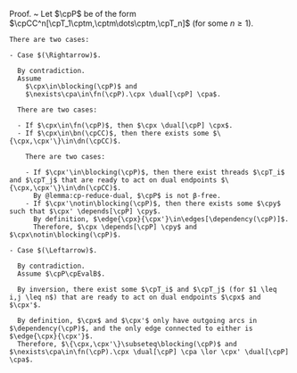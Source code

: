 Proof.
  ~ Let $\cpP$ be of the form $\cpCC^n[\cpT_1\cptm,\cptm\dots\cptm,\cpT_n]$ (for some $n \geq 1$).

    There are two cases:

    - Case $(\Rightarrow)$.

      By contradiction.
      Assume
        $\cpx\in\blocking(\cpP)$ and
        $\nexists\cpa\in\fn(\cpP).\cpx \dual[\cpP] \cpa$.

      There are two cases:

      - If $\cpx\in\fn(\cpP)$, then $\cpx \dual[\cpP] \cpx$.
      - If $\cpx\in\bn(\cpCC)$, then there exists some $\{\cpx,\cpx'\}\in\dn(\cpCC)$.

        There are two cases:

        - If $\cpx'\in\blocking(\cpP)$, then there exist threads $\cpT_i$ and $\cpT_j$ that are ready to act on dual endpoints $\{\cpx,\cpx'\}\in\dn(\cpCC)$.
          By @lemma:cp-reduce-dual, $\cpP$ is not β-free.
        - If $\cpx'\notin\blocking(\cpP)$, then there exists some $\cpy$ such that $\cpx' \depends[\cpP] \cpy$.
          By definition, $\edge{\cpx}{\cpx'}\in\edges[\dependency(\cpP)]$.
          Therefore, $\cpx \depends[\cpP] \cpy$ and $\cpx\notin\blocking(\cpP)$.

    - Case $(\Leftarrow)$.

      By contradiction.
      Assume $\cpP\cpEvalB$.

      By inversion, there exist some $\cpT_i$ and $\cpT_j$ (for $1 \leq i,j \leq n$) that are ready to act on dual endpoints $\cpx$ and $\cpx'$.

      By definition, $\cpx$ and $\cpx'$ only have outgoing arcs in $\dependency(\cpP)$, and the only edge connected to either is $\edge{\cpx}{\cpx'}$.
      Therefore, $\{\cpx,\cpx'\}\subseteq\blocking(\cpP)$ and $\nexists\cpa\in\fn(\cpP).\cpx \dual[\cpP] \cpa \lor \cpx' \dual[\cpP] \cpa$.
